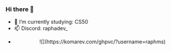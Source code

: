 ### Hi there 👋
- 🌱 I’m currently studying: CS50
- 📫 Discord: raphadev_
- <p style="text-align: center;">![](https://komarev.com/ghpvc/?username=raphms)</p>
